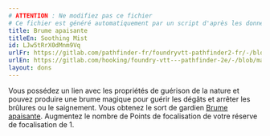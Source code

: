```yaml
---
# ATTENTION : Ne modifiez pas ce fichier
# Ce fichier est généré automatiquement par un script d'après les données du module Foundry VTT officiel et de sa traduction
title: Brume apaisante
titleEn: Soothing Mist
id: LJw5tRrX0dMnm9Vq
urlFr: https://gitlab.com/pathfinder-fr/foundryvtt-pathfinder2-fr/-/blob/master/data/feats/LJw5tRrX0dMnm9Vq.htm
urlEn: https://gitlab.com/hooking/foundry-vtt---pathfinder-2e/-/blob/master/packs/data/feats.db/soothing-mist.json
layout: dons
---
```

Vous possédez un lien avec les propriétés de guérison de la nature et pouvez produire une brume magique pour guérir les dégâts et arrêter les brûlures ou le saignement. Vous obtenez le sort de gardien [Brume apaisante](../sorts/brume-apaisante.md). Augmentez le nombre de Points de focalisation de votre réserve de focalisation de 1.
